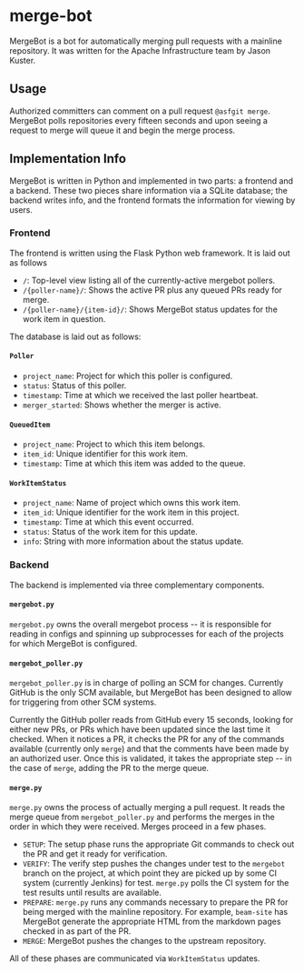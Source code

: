 # merge-bot

MergeBot is a bot for automatically merging pull requests with a mainline
repository. It was written for the Apache Infrastructure team by Jason Kuster.

## Usage

Authorized committers can comment on a pull request `@asfgit merge`. MergeBot
polls repositories every fifteen seconds and upon seeing a request to merge will
queue it and begin the merge process.

## Implementation Info

MergeBot is written in Python and implemented in two parts: a frontend and a
backend. These two pieces share information via a SQLite database; the backend
writes info, and the frontend formats the information for viewing by users.

### Frontend

The frontend is written using the Flask Python web framework. It is laid out as
follows
*   `/`: Top-level view listing all of the currently-active mergebot pollers.
*   `/{poller-name}/`: Shows the active PR plus any queued PRs ready for merge.
*   `/{poller-name}/{item-id}/`: Shows MergeBot status updates for the work item
    in question.

The database is laid out as follows:

#### `Poller`

*   `project_name`: Project for which this poller is configured.
*   `status`: Status of this poller.
*   `timestamp`: Time at which we received the last poller heartbeat.
*   `merger_started`: Shows whether the merger is active.

#### `QueuedItem`

*   `project_name`: Project to which this item belongs.
*   `item_id`: Unique identifier for this work item.
*   `timestamp`: Time at which this item was added to the queue.

#### `WorkItemStatus`

*   `project_name`: Name of project which owns this work item.
*   `item_id`: Unique identifier for the work item in this project.
*   `timestamp`: Time at which this event occurred.
*   `status`: Status of the work item for this update.
*   `info`: String with more information about the status update.

### Backend

The backend is implemented via three complementary components.

#### `mergebot.py`

`mergebot.py` owns the overall mergebot process -- it is responsible for reading
in configs and spinning up subprocesses for each of the projects for which
MergeBot is configured.

#### `mergebot_poller.py`

`mergebot_poller.py` is in charge of polling an SCM for changes. Currently
GitHub is the only SCM available, but MergeBot has been designed to allow for
triggering from other SCM systems.

Currently the GitHub poller reads from GitHub every 15 seconds, looking for
either new PRs, or PRs which have been updated since the last time it checked.
When it notices a PR, it checks the PR for any of the commands available
(currently only `merge`) and that the comments have been made by an authorized
user. Once this is validated, it takes the appropriate step -- in the case of
`merge`, adding the PR to the merge queue.

#### `merge.py`

`merge.py` owns the process of actually merging a pull request. It reads the
merge queue from `mergebot_poller.py` and performs the merges in the order in
which they were received. Merges proceed in a few phases.

*   `SETUP`: The setup phase runs the appropriate Git commands to check out the
    PR and get it ready for verification.
*   `VERIFY`: The verify step pushes the changes under test to the `mergebot`
    branch on the project, at which point they are picked up by some CI system
    (currently Jenkins) for test. `merge.py` polls the CI system for the test
    results until results are available.
*   `PREPARE`: `merge.py` runs any commands necessary to prepare the PR for
    being merged with the mainline repository. For example, `beam-site` has
    MergeBot generate the appropriate HTML from the markdown pages checked in as
    part of the PR.
*   `MERGE`: MergeBot pushes the changes to the upstream repository.

All of these phases are communicated via `WorkItemStatus` updates.
